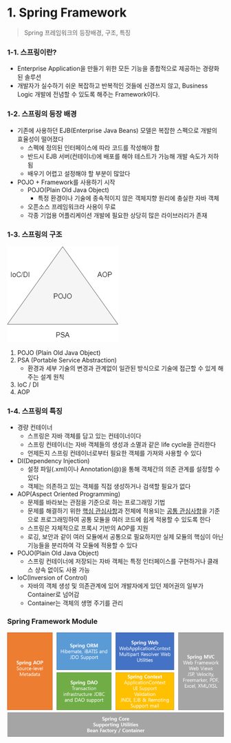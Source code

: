 # 1. Spring Framework

> Spring 프레임워크의 등장배경, 구조, 특징



### 1-1. 스프링이란?

- Enterprise Application을 만들기 위한 모든 기능을 종합적으로 제공하는 경량화 된 솔루션
- 개발자가 실수하기 쉬운 복잡하고 반복적인 것들에 신경쓰지 않고, Business Logic 개발에 전념할 수 있도록 해주는 Framework이다.



### 1-2. 스프링의 등장 배경

- 기존에 사용하던 EJB(Enterprise Java Beans) 모델은 복잡한 스펙으로 개발의 효율성이 떨어졌다
  - 스펙에 정의된 인터페이스에 따라 코드를 작성해야 함
  - 반드시 EJB 서버(컨테이너)에 배포를 해야 테스트가 가능해 개발 속도가 저하됨
  - 배우기 어렵고 설정해야 할 부분이 많았다
- POJO + Framework를 사용하기 시작
  - POJO(Plain Old Java Object) 
    - 특정 환경이나 기술에 종속적이지 않은 객체지향 원리에 충실한 자바 객체
  - 오픈소스 프레임워크라 사용이 무료
  - 각종 기업용 어플리케이션 개발에 필요한 상당히 많은 라이브러리가 존재



### 1-3. 스프링의 구조

![asdf](img/structure.png)

1. POJO (Plain Old Java Object)
2. PSA (Portable Service Abstraction)
   - 환경과 세부 기술의 변경과 관계없이 일관된 방식으로 기술에 접근할 수 있게 해주는 설계 원칙
3. IoC / DI
4. AOP 



### 1-4. 스프링의 특징

- 경량 컨테이너
  - 스프링은 자바 객체를 담고 있는 컨테이너이다
  - 스프링 컨테이너는 자바 객체들의 생성과 소멸과 같은 life cycle을 관리한다
  - 언제든지 스프링 컨테이너로부터 필요한 객체를 가져와 사용할 수 있다
- DI(Dependency Injection) 
  - 설정 파일(.xml)이나 Annotation(@)을 통해 객체간의 의존 관계를 설정할 수 있다
  - 객체는 의존하고 있는 객체를 직접 생성하거나 검색할 필요가 없다
- AOP(Aspect Oriented Programming)
  - 문제를 바라보는 관점을 기준으로 하는 프로그래밍 기법
  - 문제를 해결하기 위한 <u>핵심 관심사항</u>과 전체에 적용되는 <u>공통 관심사항</u>을 기준으로 프로그래밍하여 공통 모듈을 여러 코드에 쉽게 적용할 수 있도록 한다
  - 스프링은 자체적으로 프록시 기반의 AOP를 지원
  - 로깅, 보안과 같이 여러 모듈에서 공통으로 필요하지만 실제 모듈의 핵심이 아닌 기능들을 분리하여 각 모듈에 적용할 수 있다
- POJO(Plain Old Java Object)
  - 스프링 컨테이너에 저장되는 자바 객체는 특정 인터페이스를 구현하거나 클래스 상속 없이도 사용 가능 
- IoC(Inversion of Control)
  - 자바의 객체 생성 및 의존관계에 있어 개발자에게 있던 제어권의 일부가 Container로 넘어감
  - Container는 객체의 생명 주기를 관리



### Spring Framework Module

![img](img/spring.png)

